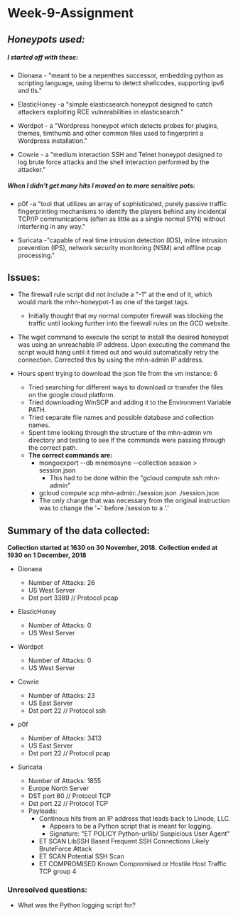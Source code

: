# Week-9-Assignment

## _Honeypots used:_

##### I started off with these: 
- Dionaea - "meant to be a nepenthes successor, embedding python as scripting language, using libemu to detect shellcodes, supporting ipv6 and tls."

- ElasticHoney -a "simple elasticsearch honeypot designed to catch attackers exploiting RCE vulnerabilities in elasticsearch."

- Wordpot - a "Wordpress honeypot which detects probes for plugins, themes, timthumb and other common files used to fingerprint a Wordpress installation."

- Cowrie - a "medium interaction SSH and Telnet honeypot designed to log brute force attacks and the shell interaction performed by the attacker."

##### When I didn't get many hits I moved on to more sensitive pots:
- p0f -a "tool that utilizes an array of sophisticated, purely passive traffic fingerprinting mechanisms to identify the players behind any incidental TCP/IP communications (often as little as a single normal SYN) without interfering in any way."

- Suricata -"capable of real time intrusion detection (IDS), inline intrusion prevention (IPS), network security monitoring (NSM) and offline pcap processing."

## Issues:

- The firewall rule script did not include a "-1" at the end of it, which would mark the mhn-honeypot-1 as one of the target tags.
  - Initially thought that my normal computer firewall was blocking the traffic until looking further into the firewall rules on the GCD website.

- The wget command to execute the script to install the desired honeypot was using an unreachable IP address. Upon executing the command the script would hang until it timed out and would automatically retry the connection. Corrected this by using the mhn-admin IP address.

- Hours spent trying to download the json file from the vm instance: 6
  - Tried searching for different ways to download or transfer the files on the google cloud platform.
  - Tried downloading WinSCP and adding it to the Environment Variable PATH.
  - Tried separate file names and possible database and collection names.
  - Spent time looking through the structure of the mhn-admin vm directory and testing to see if the commands were passing through the correct path.
  - **The correct commands are:** 
    - mongoexport --db mnemosyne --collection session > session.json
      - This had to be done within the "gcloud compute ssh mhn-admin"
    - gcloud compute scp mhn-admin:./session.json ./session.json 
    - The only change that was necessary from the original instruction was to change the '~' before /session to a '.'

## Summary of the data collected:

**Collection started at 1630 on 30 November, 2018.**
**Collection ended at 1930 on 1 December, 2018**

- Dionaea
  - Number of Attacks: 26
  - US West Server
  - Dst port 3389 // Protocol pcap

- ElasticHoney
  - Number of Attacks: 0
  - US West Server

- Wordpot
  - Number of Attacks: 0
  - US West Server

- Cowrie
  - Number of Attacks: 23
  - US East Server
  - Dst port 22 // Protocol ssh

- p0f
  - Number of Attacks: 3413
  - US East Server
  - Dst port 22 // Protocol pcap
  
 - Suricata
   - Number of Attacks: 1855
   - Europe North Server
   - DST port 80 // Protocol TCP
   - Dst port 22 // Protocol TCP
   - Payloads: 
     - Continous hits from an IP address that leads back to Linode, LLC.
       - Appears to be a Python script that is meant for logging.
       - Signature: "ET POLICY Python-urllib/ Suspicious User Agent"
     - ET SCAN LibSSH Based Frequent SSH Connections Likely BruteForce Attack
     - ET SCAN Potential SSH Scan
     - ET COMPROMISED Known Compromised or Hostile Host Traffic TCP group 4

### Unresolved questions:
 - What was the Python logging script for?
